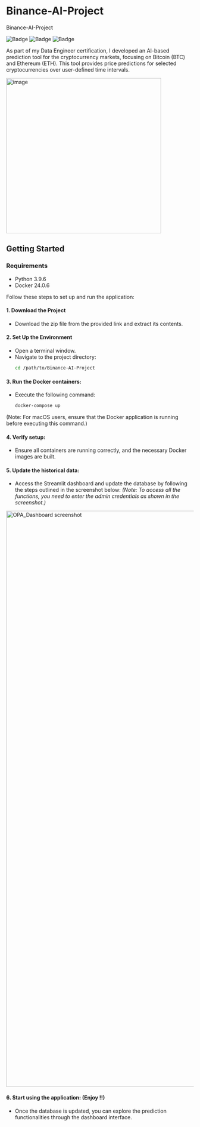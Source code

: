 # Binance-AI-Project
Binance-AI-Project

![Badge](https://img.shields.io/badge/Windows-0078D6?style=for-the-badge&logo=windows&logoColor=white)
![Badge](https://img.shields.io/badge/mac%20os-000000?style=for-the-badge&logo=apple&logoColor=white)
![Badge](https://img.shields.io/badge/Linux-FCC624?style=for-the-badge&logo=linux&logoColor=black)

As part of my Data Engineer certification, I developed an AI-based prediction tool for the cryptocurrency markets, focusing on Bitcoin (BTC) and Ethereum (ETH). This tool provides price predictions for selected cryptocurrencies over user-defined time intervals.

<img width="416" alt="image" src="https://github.com/user-attachments/assets/1d7b4cc2-6df7-4133-a3e2-577beedf35e9">


## Getting Started

### Requirements
- Python 3.9.6
- Docker 24.0.6

Follow these steps to set up and run the application:

#### 1. Download the Project
  - Download the zip file from the provided link and extract its contents.

#### 2. Set Up the Environment
  - Open a terminal window.
  - Navigate to the project directory:
      ```bash
      cd /path/to/Binance-AI-Project
    
#### 3. Run the Docker containers:
  - Execute the following command:
    ```bash
    docker-compose up
  (Note: For macOS users, ensure that the Docker application is running before executing this command.)

#### 4. Verify setup:
 - Ensure all containers are running correctly, and the necessary Docker images are built.

#### 5. Update the historical data:
- Access the Streamlit dashboard and update the database by following the steps outlined in the screenshot below:
*(Note: To access all the functions, you need to enter the admin credentials as shown in the screenshot.)*

<img width="1544" alt="OPA_Dashboard screenshot" src="https://github.com/user-attachments/assets/6cad8b00-49e7-4544-a4d3-102b9f1a9592">

#### 6. Start using the application: (Enjoy !!)
- Once the database is updated, you can explore the prediction functionalities through the dashboard interface.

